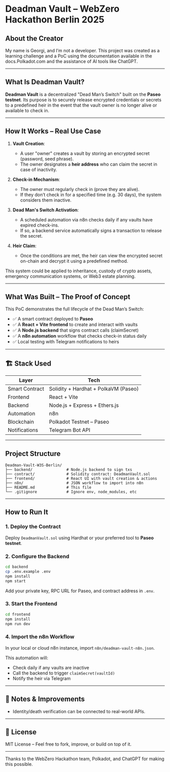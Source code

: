 #  Deadman Vault – WebZero Hackathon Berlin 2025

##  About the Creator

My name is Georgi, and I’m not a developer. This project was created as a learning challenge and a PoC using the documentation available in the docs.Polkadot.com  and the assistance of AI tools like ChatGPT.

---

##  What Is Deadman Vault?

**Deadman Vault** is a decentralized "Dead Man’s Switch" built on the **Paseo testnet**. Its purpose is to securely release encrypted credentials or secrets to a predefined heir in the event that the vault owner is no longer alive or available to check in.

---

##  How It Works – Real Use Case

1. **Vault Creation**:
   - A user "owner" creates a vault by storing an encrypted secret (password, seed phrase).
   - The owner designates a **heir address** who can claim the secret in case of inactivity.

2. **Check-in Mechanism**:
   - The owner must regularly check in (prove they are alive).
   - If they don’t check in for a specified time (e.g. 30 days), the system considers them inactive.

3. **Dead Man's Switch Activation**:
   - A scheduled automation via n8n checks daily if any vaults have expired check-ins.
   - If so, a backend service automatically signs a transaction to release the secret.

4. **Heir Claim**:
   - Once the conditions are met, the heir can view the encrypted secret on-chain and decrypt it using a predefined method.

This system could be applied to inheritance, custody of crypto assets, emergency communication systems, or Web3 estate planning.

---

##  What Was Built – The Proof of Concept

This PoC demonstrates the full lifecycle of the Dead Man’s Switch:

- ✅ A smart contract deployed to **Paseo** 
- ✅ A **React + Vite frontend** to create and interact with vaults
- ✅ A **Node.js backend** that signs contract calls (claimSecret)
- ✅ A **n8n automation** workflow that checks check-in status daily
- ✅ Local testing with Telegram notifications to heirs

---

## 🏗️ Stack Used

| Layer          | Tech                                    |
|----------------|-----------------------------------------|
| Smart Contract | Solidity + Hardhat + PolkaVM (Paseo)    |
| Frontend       | React + Vite                            |
| Backend        | Node.js + Express + Ethers.js           |
| Automation     | n8n                                     |
| Blockchain     | Polkadot Testnet – Paseo                |
| Notifications  | Telegram Bot API                        |

---

##  Project Structure

```
Deadman-Vault-W3S-Berlin/
├── backend/               # Node.js backend to sign txs
├── contract/              # Solidity contract: DeadmanVault.sol
├── frontend/              # React UI with vault creation & actions
├── n8n/                   # JSON workflow to import into n8n
├── README.md              # This file
└── .gitignore             # Ignore env, node_modules, etc
```

---

##  How to Run It

### 1. Deploy the Contract

Deploy `DeadmanVault.sol` using Hardhat or your preferred tool to **Paseo testnet**.

### 2. Configure the Backend

```bash
cd backend
cp .env.example .env
npm install
npm start
```

Add your private key, RPC URL for Paseo, and contract address in `.env`.

### 3. Start the Frontend

```bash
cd frontend
npm install
npm run dev
```

### 4. Import the n8n Workflow

In your local or cloud n8n instance, import `n8n/deadman-vault-n8n.json`.

This automation will:

- Check daily if any vaults are inactive
- Call the backend to trigger `claimSecret(vaultId)`
- Notify the heir via Telegram

---

## 📝 Notes & Improvements

- Identity/death verification can be connected to real-world APIs.

---

## 📜 License

MIT License – Feel free to fork, improve, or build on top of it.

---

Thanks to the WebZero Hackathon team, Polkadot, and ChatGPT for making this possible.
